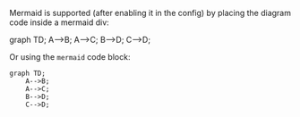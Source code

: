 Mermaid is supported (after enabling it in the config) by placing the diagram
code inside a mermaid div:

<div class='mermaid'>
graph TD;
    A-->B;
    A-->C;
    B-->D;
    C-->D;
</div>

Or using the `mermaid` code block:

```mermaid
graph TD;
    A-->B;
    A-->C;
    B-->D;
    C-->D;
```
